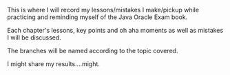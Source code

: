 This is where I will record my lessons/mistakes I make/pickup while practicing and reminding myself of the Java Oracle Exam book. 

Each chapter's lessons, key points and oh aha moments as well as mistakes I will be discussed. 

The branches will be named according to the topic covered. 

I might share my results....might.
